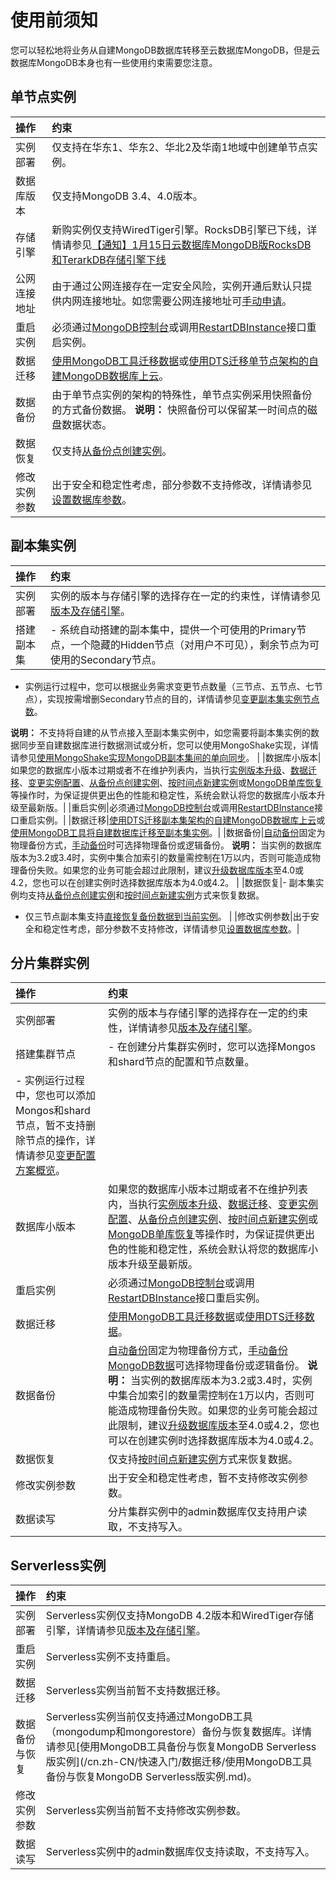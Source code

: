 # 使用前须知

您可以轻松地将业务从自建MongoDB数据库转移至云数据库MongoDB，但是云数据库MongoDB本身也有一些使用约束需要您注意。

## 单节点实例

|操作|约束|
|:-|:-|
|实例部署|仅支持在华东1、华东2、华北2及华南1地域中创建单节点实例。|
|数据库版本|仅支持MongoDB 3.4、4.0版本。|
|存储引擎|新购实例仅支持WiredTiger引擎。RocksDB引擎已下线，详情请参见[【通知】1月15日云数据库MongoDB版RocksDB和TerarkDB存储引擎下线](/cn.zh-CN/产品通知/【通知】1月15日云数据库MongoDB版RocksDB和TerarkDB存储引擎下线.md) |
|公网连接地址|由于通过公网连接存在一定安全风险，实例开通后默认只提供内网连接地址。如您需要公网连接地址可[手动申请](/cn.zh-CN/用户指南/管理网络连接/公网连接地址/申请公网连接地址.md)。|
|重启实例|必须通过[MongoDB控制台](https://mongodb.console.aliyun.com/)或调用[RestartDBInstance](/cn.zh-CN/API参考/实例管理/RestartDBInstance.md)接口重启实例。|
|数据迁移|[使用MongoDB工具迁移数据](/cn.zh-CN/快速入门/数据迁移/使用MongoDB工具将自建数据库迁移至单节点实例.md)或[使用DTS迁移单节点架构的自建MongoDB数据库上云](/cn.zh-CN/快速入门/数据迁移/使用DTS迁移单节点架构的自建MongoDB数据库上云.md)。|
|数据备份|由于单节点实例的架构的特殊性，单节点实例采用快照备份的方式备份数据。 **说明：** 快照备份可以保留某一时间点的磁盘数据状态。 |
|数据恢复|仅支持[从备份点创建实例](/cn.zh-CN/用户指南/数据恢复/从备份点创建实例.md)。|
|修改实例参数|出于安全和稳定性考虑，部分参数不支持修改，详情请参见[设置数据库参数](/cn.zh-CN/用户指南/参数设置/设置数据库参数.md)。|

## 副本集实例

|操作|约束|
|:-|:-|
|实例部署|实例的版本与存储引擎的选择存在一定的约束性，详情请参见[版本及存储引擎](/cn.zh-CN/产品简介/版本及存储引擎.md)。|
|搭建副本集|-   系统自动搭建的副本集中，提供一个可使用的Primary节点，一个隐藏的Hidden节点（对用户不可见），剩余节点为可使用的Secondary节点。
-   实例运行过程中，您可以根据业务需求变更节点数量（三节点、五节点、七节点），实现按需增删Secondary节点的目的，详情请参见[变更副本集实例节点数](/cn.zh-CN/用户指南/实例管理/变更实例配置/变更副本集实例节点数.md)。

**说明：** 不支持将自建的从节点接入至副本集实例中，如您需要将副本集实例的数据同步至自建数据库进行数据测试或分析，您可以使用MongoShake实现，详情请参见[使用MongoShake实现MongoDB副本集间的单向同步](/cn.zh-CN/用户指南/数据迁移和同步/数据同步/使用MongoShake实现MongoDB副本集间的单向同步.md)。 |
|数据库小版本|如果您的数据库小版本过期或者不在维护列表内，当执行[实例版本升级](/cn.zh-CN/用户指南/实例管理/数据库升级/升级数据库版本.md)、[数据迁移](/cn.zh-CN/用户指南/数据迁移和同步/MongoDB数据迁移和同步方案概览.md)、[变更实例配置](/cn.zh-CN/用户指南/实例管理/变更实例配置/变更配置方案概览.md)、[从备份点创建实例](/cn.zh-CN/用户指南/数据恢复/从备份点创建实例.md)、[按时间点新建实例](/cn.zh-CN/用户指南/数据恢复/按时间点新建实例.md)或[MongoDB单库恢复](/cn.zh-CN/用户指南/数据恢复/MongoDB单库恢复.md)等操作时，为保证提供更出色的性能和稳定性，系统会默认将您的数据库小版本升级至最新版。|
|重启实例|必须通过[MongoDB控制台](https://mongodb.console.aliyun.com/)或调用[RestartDBInstance](/cn.zh-CN/API参考/实例管理/RestartDBInstance.md)接口重启实例。|
|数据迁移|[使用DTS迁移副本集架构的自建MongoDB数据库上云](/cn.zh-CN/快速入门/数据迁移/使用DTS迁移副本集架构的自建MongoDB数据库上云.md)或[使用MongoDB工具将自建数据库迁移至副本集实例](/cn.zh-CN/快速入门/数据迁移/使用MongoDB工具将自建数据库迁移至副本集实例.md)。|
|数据备份|[自动备份](/cn.zh-CN/用户指南/数据备份/设置自动备份MongoDB数据.md)固定为物理备份方式，[手动备份](/cn.zh-CN/用户指南/数据备份/手动备份MongoDB数据.md)时可选择物理备份或逻辑备份。 **说明：** 当实例的数据库版本为3.2或3.4时，实例中集合加索引的数量需控制在1万以内，否则可能造成物理备份失败。如果您的业务可能会超过此限制，建议[升级数据库版本](/cn.zh-CN/用户指南/实例管理/数据库升级/升级数据库版本.md)至4.0或4.2，您也可以在创建实例时选择数据库版本为4.0或4.2。 |
|数据恢复|-   副本集实例均支持[从备份点创建实例](/cn.zh-CN/用户指南/数据恢复/从备份点创建实例.md)和[按时间点新建实例](/cn.zh-CN/用户指南/数据恢复/按时间点新建实例.md)方式来恢复数据。
-   仅三节点副本集支持[直接恢复备份数据到当前实例](/cn.zh-CN/用户指南/数据恢复/直接恢复备份数据到当前实例.md)。 |
|修改实例参数|出于安全和稳定性考虑，部分参数不支持修改，详情请参见[设置数据库参数](/cn.zh-CN/用户指南/参数设置/设置数据库参数.md)。|

## 分片集群实例

|操作|约束|
|:-|:-|
|实例部署|实例的版本与存储引擎的选择存在一定的约束性，详情请参见[版本及存储引擎](/cn.zh-CN/产品简介/版本及存储引擎.md)。|
|搭建集群节点|-   在创建分片集群实例时，您可以选择Mongos和shard节点的配置和节点数量。
-   实例运行过程中，您也可以添加Mongos和shard节点，暂不支持删除节点的操作，详情请参见[变更配置方案概览](/cn.zh-CN/用户指南/实例管理/变更实例配置/变更配置方案概览.md)。 |
|数据库小版本|如果您的数据库小版本过期或者不在维护列表内，当执行[实例版本升级](/cn.zh-CN/用户指南/实例管理/数据库升级/升级数据库版本.md)、[数据迁移](/cn.zh-CN/用户指南/数据迁移和同步/MongoDB数据迁移和同步方案概览.md)、[变更实例配置](/cn.zh-CN/用户指南/实例管理/变更实例配置/变更配置方案概览.md)、[从备份点创建实例](/cn.zh-CN/用户指南/数据恢复/从备份点创建实例.md)、[按时间点新建实例](/cn.zh-CN/用户指南/数据恢复/按时间点新建实例.md)或[MongoDB单库恢复](/cn.zh-CN/用户指南/数据恢复/MongoDB单库恢复.md)等操作时，为保证提供更出色的性能和稳定性，系统会默认将您的数据库小版本升级至最新版。|
|重启实例|必须通过[MongoDB控制台](https://mongodb.console.aliyun.com/)或调用[RestartDBInstance](/cn.zh-CN/API参考/实例管理/RestartDBInstance.md)接口重启实例。|
|数据迁移|[使用MongoDB工具迁移数据](/cn.zh-CN/快速入门/数据迁移/使用MongoDB工具迁移自建数据库上云.md)或[使用DTS迁移数据](/cn.zh-CN/快速入门/数据迁移/使用DTS迁移分片集群架构的自建MongoDB数据库上云.md)。 |
|数据备份|[自动备份](/cn.zh-CN/用户指南/数据备份/设置自动备份MongoDB数据.md)固定为物理备份方式，[手动备份MongoDB数据](/cn.zh-CN/用户指南/数据备份/手动备份MongoDB数据.md)可选择物理备份或逻辑备份。 **说明：** 当实例的数据库版本为3.2或3.4时，实例中集合加索引的数量需控制在1万以内，否则可能造成物理备份失败。如果您的业务可能会超过此限制，建议[升级数据库版本](/cn.zh-CN/用户指南/实例管理/数据库升级/升级数据库版本.md)至4.0或4.2，您也可以在创建实例时选择数据库版本为4.0或4.2。 |
|数据恢复|仅支持[按时间点新建实例](/cn.zh-CN/用户指南/数据恢复/按时间点新建实例.md)方式来恢复数据。|
|修改实例参数|出于安全和稳定性考虑，暂不支持修改实例参数。|
|数据读写|分片集群实例中的admin数据库仅支持用户读取，不支持写入。|

## Serverless实例

|操作|约束|
|:-|:-|
|实例部署|Serverless实例仅支持MongoDB 4.2版本和WiredTiger存储引擎，详情请参见[版本及存储引擎](/cn.zh-CN/产品简介/版本及存储引擎.md)。|
|重启实例|Serverless实例不支持重启。|
|数据迁移|Serverless实例当前暂不支持数据迁移。|
|数据备份与恢复|Serverless实例当前仅支持通过MongoDB工具（mongodump和mongorestore）备份与恢复数据库。详情请参见[使用MongoDB工具备份与恢复MongoDB Serverless版实例](/cn.zh-CN/快速入门/数据迁移/使用MongoDB工具备份与恢复MongoDB Serverless版实例.md)。|
|修改实例参数|Serverless实例当前暂不支持修改实例参数。|
|数据读写|Serverless实例中的admin数据库仅支持读取，不支持写入。|

